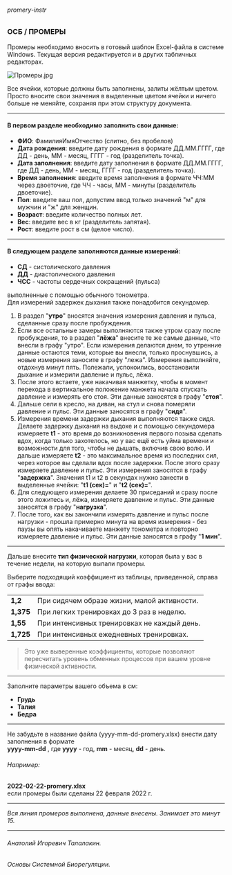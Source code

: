 ###### promery-instr

### ОСБ / ПРОМЕРЫ

Промеры необходимо вносить в готовый шаблон Excel-файла в системе Windows. Текущая версия редактируется и в других табличных редакторах.

![Промеры.jpg](https://telegra.ph/file/c2e5194c449b01329bc6e.jpg)

Все ячейки, которые должны быть заполнены, залиты жёлтым цветом.
Просто вносите свои значения в выделенные цветом ячейки и ничего больше не меняйте, сохраняя при этом структуру документа. 

***
#### В первом разделе необходимо заполнить свои данные:
- **ФИО**: ФамилияИмяОтчество (слитно, без пробелов)
- **Дата рождения**: введите дату рождения в формате ДД.ММ.ГГГГ, где ДД - день, ММ - месяц, ГГГГ - год (разделитель точка).
- **Дата заполнения**: введите дату заполнения в формате ДД.ММ.ГГГГ, где ДД - день, ММ - месяц, ГГГГ - год (разделитель точка).
- **Время заполнения**: введите время заполнения в формате ЧЧ:ММ через двоеточие, где ЧЧ - часы, ММ - минуты (разделитель двоеточие).
- **Пол**: введите ваш пол, допустим ввод только значений "м" для мужчин и "ж" для женщин.
- **Возраст**: введите количество полных лет.
- **Вес**: введите вес в кг (разделитель запятая).
- **Рост**: введите рост в см (целое число).

***
#### В следующем разделе заполняются данные измерений:  
- **СД** - систолического давления  
- **ДД** - диастолического давления  
- **ЧСС** - частоты сердечных сокращений  (пульса)

выполненные с помощью обычного тонометра.  
Для измерений задержек дыхания также понадобится секундомер.

1. В раздел "**утро**" вносятся значения измерения давления и пульса, сделанные сразу после пробуждения.
2. Если все остальные замеры выполняются также утром сразу после пробуждения, то в раздел "**лёжа**" внесите те же самые данные, что внесли в графу "утро". Если измерения делаются днем, то утренние данные остаются теми, которые вы внесли, только проснувшись, а новые измерения заносите в графу "лежа". Измерения выполняйте, отдохнув минут пять. Полежали, успокоились, восстановили дыхание и измерили давление и пульс, лёжа. 
3. После этого встаете, уже накачивая манжетку, чтобы в момент перехода в вертикальное положение манжета начала спускать давление и измерять его стоя. Эти данные заносятся в графу "**стоя**".
4. Дальше сели в кресло, на диван, на стул и снова померяли давление и пульс. Эти данные заносятся в графу "**сидя**".
5. Измерения времени задержки дыхания выполняются также сидя. Делаете задержку дыхания на выдохе и с помощью секундомера измеряете **t1**  - это время до возникновения первого позыва сделать вдох, когда только захотелось, но у вас ещё есть уйма времени и возможности для того, чтобы не дышать, включив свою волю. И дальше измеряете **t2** - это максимальное время из последних сил, через которое вы сделали вдох после задержки. После этого сразу измеряете давление и пульс. Эти измерения заносятся в графу "**задержка**". Значения t1 и t2 в секундах нужно занести в выделенные ячейки: "**t1 (сек)=**" и "**t2 (сек)=**".
6. Для следующего измерения делаете 30 приседаний и сразу после этого ложитесь и, лёжа, измеряете давление и пульс. Эти данные заносятся в графу "**нагрузка**".
7. После того, как вы закончили измерять давление и пульс после нагрузки - прошла примерно минута на время измерения - без паузы вы опять накачиваете манжету тонометра и повторно измеряете давление и пульс. Эти данные заносятся в графу "**1 мин**".

***
Дальше внесите **тип физической нагрузки**, которая была у вас в течение недели, на которую выпали промеры. 

Выберите подходящий коэффициент из таблицы, приведенной, справа от графы ввода:

| | |
| - | - |
**1,2** | При сидячем образе жизни, малой активности.
**1,375** | При легких тренировках до 3 раз в неделю.
**1,55** |При интенсивных тренировках не каждый день. 
**1,725** | При интенсивных ежедневных тренировках. 

> Это уже выверенные коэффициенты, которые позволяют пересчитать уровень обменных процессов при вашем уровне физической активности.

***
Заполните параметры вашего объема в см:  
- **Грудь**   
- **Талия**  
- **Бедра**  

***
Не забудьте в название файла (yyyy-mm-dd-promery.xlsx) внести дату заполнения в формате  
**yyyy-mm-dd** , где **yyyy** - год, **mm** - месяц, **dd** - день.    

###### Например: 
**2022-02-22-promery.xlsx**  
если промеры были сделаны 22 февраля 2022 г.

*** 
*Вся линия промеров выполнена, данные внесены. Занимает это минут 15.*  

***
###### Анатолий Игоревич Талалакин.  
###### Основы Системной Биорегуляции.  